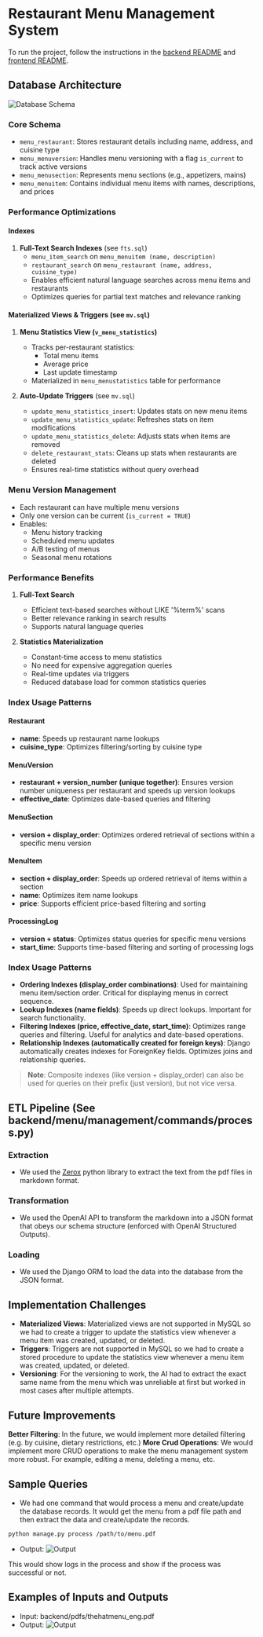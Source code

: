 # Restaurant Menu Management System
To run the project, follow the instructions in the [backend README](backend/README.md) and [frontend README](frontend/README.md).
## Database Architecture
![Database Schema](schema.png)

### Core Schema
- `menu_restaurant`: Stores restaurant details including name, address, and cuisine type
- `menu_menuversion`: Handles menu versioning with a flag `is_current` to track active versions
- `menu_menusection`: Represents menu sections (e.g., appetizers, mains)
- `menu_menuitem`: Contains individual menu items with names, descriptions, and prices

### Performance Optimizations

#### Indexes
1. **Full-Text Search Indexes** (see `fts.sql`)
   - `menu_item_search` on `menu_menuitem (name, description)`
   - `restaurant_search` on `menu_restaurant (name, address, cuisine_type)`
   - Enables efficient natural language searches across menu items and restaurants
   - Optimizes queries for partial text matches and relevance ranking

#### Materialized Views & Triggers (see `mv.sql`)
1. **Menu Statistics View (`v_menu_statistics`)**
   - Tracks per-restaurant statistics:
     - Total menu items
     - Average price
     - Last update timestamp
   - Materialized in `menu_menustatistics` table for performance
   
2. **Auto-Update Triggers** (see `mv.sql`)
   - `update_menu_statistics_insert`: Updates stats on new menu items
   - `update_menu_statistics_update`: Refreshes stats on item modifications
   - `update_menu_statistics_delete`: Adjusts stats when items are removed
   - `delete_restaurant_stats`: Cleans up stats when restaurants are deleted
   - Ensures real-time statistics without query overhead

### Menu Version Management
- Each restaurant can have multiple menu versions
- Only one version can be current (`is_current = TRUE`)
- Enables:
  - Menu history tracking
  - Scheduled menu updates
  - A/B testing of menus
  - Seasonal menu rotations

### Performance Benefits
1. **Full-Text Search**
   - Efficient text-based searches without LIKE '%term%' scans
   - Better relevance ranking in search results
   - Supports natural language queries

2. **Statistics Materialization**
   - Constant-time access to menu statistics
   - No need for expensive aggregation queries
   - Real-time updates via triggers
   - Reduced database load for common statistics queries 





### Index Usage Patterns

#### Restaurant
- **name**: Speeds up restaurant name lookups
- **cuisine_type**: Optimizes filtering/sorting by cuisine type

#### MenuVersion
- **restaurant + version_number (unique together)**: Ensures version number uniqueness per restaurant and speeds up version lookups
- **effective_date**: Optimizes date-based queries and filtering

#### MenuSection
- **version + display_order**: Optimizes ordered retrieval of sections within a specific menu version

#### MenuItem
- **section + display_order**: Speeds up ordered retrieval of items within a section
- **name**: Optimizes item name lookups
- **price**: Supports efficient price-based filtering and sorting

#### ProcessingLog
- **version + status**: Optimizes status queries for specific menu versions
- **start_time**: Supports time-based filtering and sorting of processing logs

### Index Usage Patterns
- **Ordering Indexes (display_order combinations)**: Used for maintaining menu item/section order. Critical for displaying menus in correct sequence.
- **Lookup Indexes (name fields)**: Speeds up direct lookups. Important for search functionality.
- **Filtering Indexes (price, effective_date, start_time)**: Optimizes range queries and filtering. Useful for analytics and date-based operations.
- **Relationship Indexes (automatically created for foreign keys)**: Django automatically creates indexes for ForeignKey fields. Optimizes joins and relationship queries.

> **Note**: Composite indexes (like version + display_order) can also be used for queries on their prefix (just version), but not vice versa.

## ETL Pipeline (See backend/menu/management/commands/process.py)
### Extraction
- We used the [Zerox](https://github.com/getomni-ai/zerox) python library to extract the text from the pdf files in markdown format.

### Transformation
- We used the OpenAI API to transform the markdown into a JSON format that obeys our schema structure (enforced with OpenAI Structured Outputs).

### Loading
- We used the Django ORM to load the data into the database from the JSON format. 

## Implementation Challenges
- **Materialized Views**: Materialized views are not supported in MySQL so we had to create a trigger to update the statistics view whenever a menu item was created, updated, or deleted.
- **Triggers**: Triggers are not supported in MySQL so we had to create a stored procedure to update the statistics view whenever a menu item was created, updated, or deleted.
- **Versioning**: For the versioning to work, the AI had to extract the exact same name from the menu which was unreliable at first but worked in most cases after multiple attempts.

## Future Improvements 
**Better Filtering**: In the future, we would implement more detailed filtering (e.g. by cuisine, dietary restrictions, etc.)
**More Crud Operations**: We would implement more CRUD operations to make the menu management system more robust. For example, editing a menu, deleting a menu, etc.


## Sample Queries
- We had one command that would process a menu and create/update the database records. It would get the menu from a pdf file path and then extract the data and create/update the records.
```bash
python manage.py process /path/to/menu.pdf
```
- Output:
![Output](process_output.png)

This would show logs in the process and show if the process was successful or not.


## Examples of Inputs and Outputs
- Input: backend/pdfs/thehatmenu_eng.pdf
- Output:
![Output](thehatoutput.png)